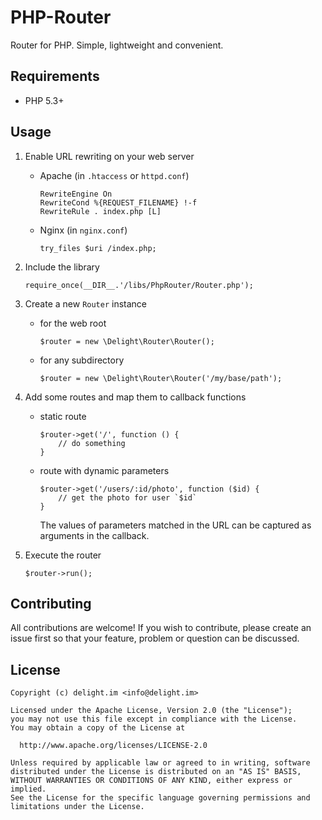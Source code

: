 # PHP-Router

Router for PHP. Simple, lightweight and convenient.

## Requirements

 * PHP 5.3+

## Usage

 1. Enable URL rewriting on your web server

    * Apache (in `.htaccess` or `httpd.conf`)

      ```
      RewriteEngine On
      RewriteCond %{REQUEST_FILENAME} !-f
      RewriteRule . index.php [L]
      ```

    * Nginx (in `nginx.conf`)

      ```
      try_files $uri /index.php;
      ```

 2. Include the library

    ```
    require_once(__DIR__.'/libs/PhpRouter/Router.php');
    ```

 3. Create a new `Router` instance

    * for the web root

      ```
      $router = new \Delight\Router\Router();
      ```

    * for any subdirectory

      ```
      $router = new \Delight\Router\Router('/my/base/path');
      ```

 4. Add some routes and map them to callback functions

    * static route

      ```
      $router->get('/', function () {
          // do something
      }
      ```

    * route with dynamic parameters

      ```
      $router->get('/users/:id/photo', function ($id) {
          // get the photo for user `$id`
      }
      ```

      The values of parameters matched in the URL can be captured as arguments in the callback.

 5. Execute the router

    ```
    $router->run();
    ```

## Contributing

All contributions are welcome! If you wish to contribute, please create an issue first so that your feature, problem or question can be discussed.

## License

```
Copyright (c) delight.im <info@delight.im>

Licensed under the Apache License, Version 2.0 (the "License");
you may not use this file except in compliance with the License.
You may obtain a copy of the License at

  http://www.apache.org/licenses/LICENSE-2.0

Unless required by applicable law or agreed to in writing, software
distributed under the License is distributed on an "AS IS" BASIS,
WITHOUT WARRANTIES OR CONDITIONS OF ANY KIND, either express or implied.
See the License for the specific language governing permissions and
limitations under the License.
```
